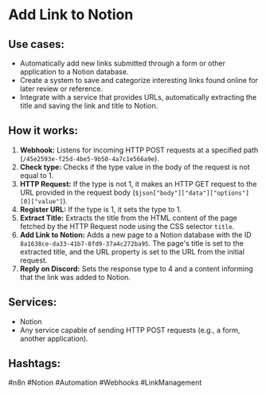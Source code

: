 # Add Link to Notion

## Use cases:

- Automatically add new links submitted through a form or other application to a Notion database.
- Create a system to save and categorize interesting links found online for later review or reference.
- Integrate with a service that provides URLs, automatically extracting the title and saving the link and title to Notion.

## How it works:

1.  **Webhook:** Listens for incoming HTTP POST requests at a specified path (`/45e2593e-f25d-4be5-9b50-4a7c1e566a9e`).
2.  **Check type:** Checks if the type value in the body of the request is not equal to 1.
3.  **HTTP Request:** If the type is not 1, it makes an HTTP GET request to the URL provided in the request body (`$json["body"]["data"]["options"][0]["value"]`).
4.  **Register URL:** If the type is 1, it sets the type to 1.
5.  **Extract Title:** Extracts the title from the HTML content of the page fetched by the HTTP Request node using the CSS selector `title`.
6.  **Add Link to Notion:** Adds a new page to a Notion database with the ID `8a1638ce-da33-41b7-8fd9-37a4c272ba95`.  The page's title is set to the extracted title, and the URL property is set to the URL from the initial request.
7.  **Reply on Discord:** Sets the response type to 4 and a content informing that the link was added to Notion.

## Services:

-   Notion
-   Any service capable of sending HTTP POST requests (e.g., a form, another application).

## Hashtags:

#n8n #Notion #Automation #Webhooks #LinkManagement

